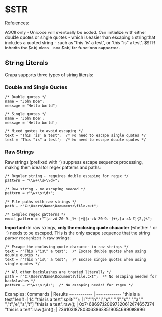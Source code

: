 # $STR
References:


ASCII only - Unicode will eventually be added. Can initialize with either double quotes or single quotes - which is easier than escaping a string that includes a quoted string - such as "this 'is' a test", or 'this "is" a test'. $STR inherits the $obj class - see $obj for functions supported. 

## String Literals

Grapa supports three types of string literals:

### Double and Single Quotes
```grapa
/* Double quotes */
name = "John Doe";
message = "Hello World";

/* Single quotes */
name = 'John Doe';
message = 'Hello World';

/* Mixed quotes to avoid escaping */
text = "This 'is' a test";  /* No need to escape single quotes */
text = 'This "is" a test';  /* No need to escape double quotes */
```

### Raw Strings
Raw strings (prefixed with `r`) suppress escape sequence processing, making them ideal for regex patterns and paths:

```grapa
/* Regular string - requires double escaping for regex */
pattern = "\\w+\\s+\\d+";

/* Raw string - no escaping needed */
pattern = r"\w+\s+\d+";

/* File paths with raw strings */
path = r"C:\Users\Name\Documents\file.txt";

/* Complex regex patterns */
email_pattern = r"^[a-zA-Z0-9._%+-]+@[a-zA-Z0-9.-]+\.[a-zA-Z]{2,}$";
```

**Important:** In raw strings, **only the enclosing quote character** (whether `"` or `'`) needs to be escaped. This is the only escape sequence that the string parser recognizes in raw strings:

```grapa
/* Escape the enclosing quote character in raw strings */
text = r"This \"is\" a test";  /* Escape double quotes when using double quotes */
text = r'This \'is\' a test';  /* Escape single quotes when using single quotes */

/* All other backslashes are treated literally */
path = r"C:\Users\Name\Documents\file.txt";  /* No escaping needed for backslashes */
pattern = r"\w+\s+\d+";  /* No escaping needed for regex */
```

Examples:
Commands | Results
------------ | -------------
"this is a test".len(); | 14
"this is a test".split(""); | ["t","h","i","s"," ","i","s"," ","a"," ","t","e","s","t"]
"this is a test".raw(); | 0x7468697320697320612074657374
"this is a test".raw().int(); | 2361031878030638688519054699098996
